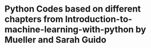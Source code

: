 #   Python Codes based on different chapters from Introduction-to-machine-learning-with-python by Mueller and Sarah Guido
